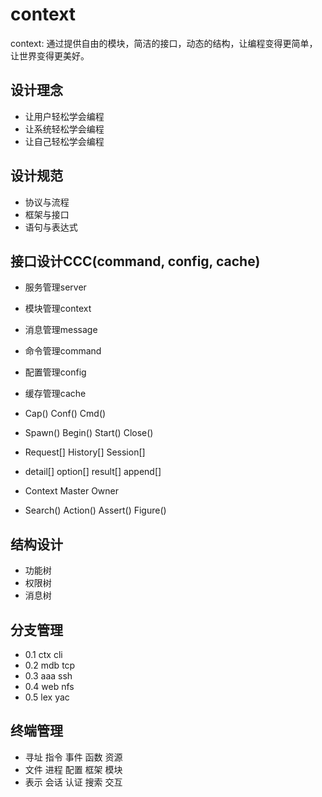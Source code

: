 # context
context: 通过提供自由的模块，简洁的接口，动态的结构，让编程变得更简单，让世界变得更美好。

## 设计理念
* 让用户轻松学会编程
* 让系统轻松学会编程
* 让自己轻松学会编程

## 设计规范
* 协议与流程
* 框架与接口
* 语句与表达式

## 接口设计CCC(command, config, cache)
* 服务管理server
* 模块管理context
* 消息管理message
* 命令管理command
* 配置管理config
* 缓存管理cache

* Cap() Conf() Cmd()
* Spawn() Begin() Start() Close()

* Request[] History[] Session[]
* detail[] option[] result[] append[]

* Context Master Owner
* Search() Action() Assert() Figure()



## 结构设计
* 功能树
* 权限树
* 消息树

## 分支管理
* 0.1 ctx cli
* 0.2 mdb tcp
* 0.3 aaa ssh
* 0.4 web nfs
* 0.5 lex yac

## 终端管理
* 寻址 指令 事件 函数 资源
* 文件 进程 配置 框架 模块
* 表示 会话 认证 搜索 交互

